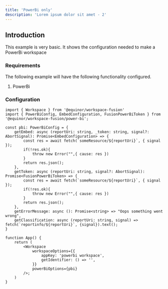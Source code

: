 ```yaml
---
title: 'PowerBi only'
description: 'Lorem ipsum dolor sit amet - 2'
---
```


## Introduction

This example is very basic.
It shows the configuration needed to make a PowerBi workspace

### Requirements

The following example will have the following functionality configured.

1. PowerBi

### Configuration

```tsx
import { Workspace } from '@equinor/workspace-fusion'
import { PowerBiConfig, EmbedConfiguration, FusionPowerBiToken } from '@equinor/workspace-fusion/power-bi';

const pbi: PowerBiConfig = {
    getEmbed: async (reportUri: string, _token: string, signal?: AbortSignal): Promise<EmbedConfiguration> => {
        const res = await fetch(`someResource/${reportUri}`, { signal });
        if(!res.ok){
            throw new Error("",{ cause: res })
        }
        return res.json();
    },
    getToken: async (reportUri: string, signal?: AbortSignal): Promise<FusionPowerBiToken> => {
        const res = await fetch(`someResource/${reportUri}`, { signal });
        if(!res.ok){
            throw new Error("",{ cause: res })
        }
        return res.json();
    },
    getErrorMessage: async (): Promise<string> => "Oops something went wrong",
    getClassification: async (reportUri: string, signal) => fetch(`reportinfo/${reportUri}`, {signal}).text();
}

function App() {
    return (
        <Workspace
            workspaceOptions={{
                appKey: 'powerbi workspace',
                getIdentifier: () => '',
            }}
            powerBiOptions={pbi}
        />;
    )
}
```

